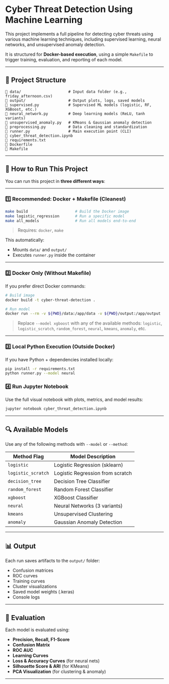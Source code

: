 
# Cyber Threat Detection Using Machine Learning

This project implements a full pipeline for detecting cyber threats using various machine learning techniques, including supervised learning, neural networks, and unsupervised anomaly detection.

It is structured for **Docker-based execution**, using a simple `Makefile` to trigger training, evaluation, and reporting of each model.

---

## 📂 Project Structure

```
📁 data/                     # Input data folder (e.g., friday_afternoon.csv)
📁 output/                   # Output plots, logs, saved models
📄 supervised.py             # Supervised ML models (logistic, RF, XGBoost, etc.)
📄 neural_network.py         # Deep learning models (ReLU, tanh variants)
📄 unsupervised_anomaly.py   # KMeans & Gaussian anomaly detection
📄 preprocessing.py          # Data cleaning and standardization
📄 runner.py                 # Main execution point (CLI)
📄 cyber_threat_detection.ipynb 
📄 requirements.txt
📄 Dockerfile
📄 Makefile
```

---

## 🚀 How to Run This Project

You can run this project in **three different ways**:

---

### 1️⃣ Recommended: Docker + Makefile (Cleanest)

```bash
make build                     # Build the Docker image
make logistic_regression       # Run a specific model
make all_models                # Run all models end-to-end
```

> Requires: `docker`, `make`

This automatically:
- Mounts `data/` and `output/`
- Executes `runner.py` inside the container

---

### 2️⃣ Docker Only (Without Makefile)

If you prefer direct Docker commands:

```bash
# Build image
docker build -t cyber-threat-detection .

# Run model
docker run --rm -v ${PWD}/data:/app/data -v ${PWD}/output:/app/output   cyber-threat-detection python runner.py --model xgboost
```

> Replace `--model xgboost` with any of the available methods:
> `logistic`, `logistic_scratch`, `random_forest`, `neural`, `kmeans`, `anomaly`, etc.

---

### 3️⃣ Local Python Execution (Outside Docker)

If you have Python + dependencies installed locally:

```bash
pip install -r requirements.txt
python runner.py --model neural
```

### 4️⃣ Run Jupyter Notebook

Use the full visual notebook with plots, metrics, and model results:

```bash
jupyter notebook cyber_threat_detection.ipynb
```

---

## 🔍 Available Models

Use any of the following methods with `--model` or `--method`:

| Method Flag         | Model Description                   |
|---------------------|--------------------------------------|
| `logistic`          | Logistic Regression (sklearn)        |
| `logistic_scratch`  | Logistic Regression from scratch     |
| `decision_tree`     | Decision Tree Classifier             |
| `random_forest`     | Random Forest Classifier             |
| `xgboost`           | XGBoost Classifier                   |
| `neural`            | Neural Networks (3 variants)         |
| `kmeans`            | Unsupervised Clustering              |
| `anomaly`           | Gaussian Anomaly Detection           |

---

## 📊 Output

Each run saves artifacts to the `output/` folder:
- Confusion matrices
- ROC curves
- Training curves
- Cluster visualizations
- Saved model weights (.keras)
- Console logs

---

## 🧪 Evaluation

Each model is evaluated using:
- **Precision, Recall, F1-Score**
- **Confusion Matrix**
- **ROC AUC**
- **Learning Curves**
- **Loss & Accuracy Curves** (for neural nets)
- **Silhouette Score & ARI** (for KMeans)
- **PCA Visualization** (for clustering & anomaly)

---